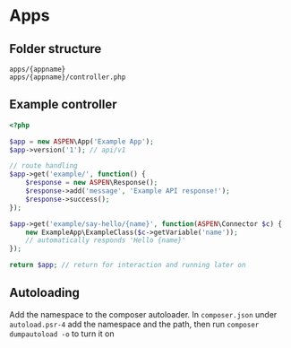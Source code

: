 # Apps

## Folder structure

```
apps/{appname}
apps/{appname}/controller.php
```

## Example controller

```php
<?php

$app = new ASPEN\App('Example App');
$app->version('1'); // api/v1

// route handling
$app->get('example/', function() {
    $response = new ASPEN\Response();
    $response->add('message', 'Example API response!');
    $response->success();
});

$app->get('example/say-hello/{name}', function(ASPEN\Connector $c) {
    new ExampleApp\ExampleClass($c->getVariable('name'));
    // automatically responds 'Hello {name}'
});

return $app; // return for interaction and running later on
```

## Autoloading

Add the namespace to the composer autoloader. In `composer.json` under `autoload.psr-4` add the namespace and the path, then run `composer dumpautoload -o` to turn it on
